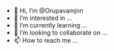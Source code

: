 - 👋 Hi, I’m @Orupavamjnn
- 👀 I’m interested in ...
- 🌱 I’m currently learning ...
- 💞️ I’m looking to collaborate on ...
- 📫 How to reach me ...

<!---
Orupavamjnn/Orupavamjnn is a ✨ special ✨ repository because its `README.md` (this file) appears on your GitHub profile.
You can click the Preview link to take a look at your changes.
--->
